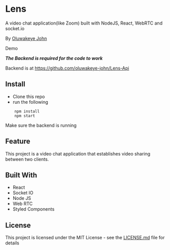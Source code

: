 # Lens

A video chat application(like Zoom) built with NodeJS, React, WebRTC and socket.io

By [Oluwakeye John](https://github.com/oluwakeye-john)

Demo

**_The Backend is required for the code to work_**

Backend is at https://github.com/oluwakeye-john/Lens-Api

## Install

- Clone this repo
- run the following

```shell
    npm install
    npm start
```

Make sure the backend is running

## Feature

This project is a video chat application that establishes video sharing between two clients.

## Built With

- React
- Socket IO
- Node JS
- Web RTC
- Styled Components

## License

This project is licensed under the MIT License - see the [LICENSE.md](https://github.com/oluwakeye-john/Lens-Frontend/blob/master/LICENSE) file for details

